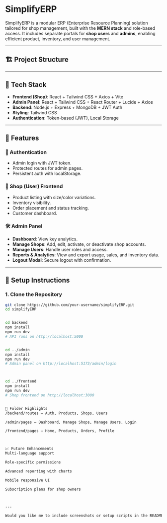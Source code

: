 # SimplifyERP

SimplifyERP is a modular ERP (Enterprise Resource Planning) solution tailored for shop management, built with the **MERN stack** and role-based access. It includes separate portals for **shop users** and **admins**, enabling efficient product, inventory, and user management.

---

## 🏗️ Project Structure


---

## 🚀 Tech Stack

- **Frontend (Shop)**: React + Tailwind CSS + Axios + Vite
- **Admin Panel**: React + Tailwind CSS + React Router + Lucide + Axios
- **Backend**: Node.js + Express + MongoDB + JWT Auth
- **Styling**: Tailwind CSS
- **Authentication**: Token-based (JWT), Local Storage

---

## 🧩 Features

### 🔐 Authentication
- Admin login with JWT token.
- Protected routes for admin pages.
- Persistent auth with localStorage.

### 🛒 Shop (User) Frontend
- Product listing with size/color variations.
- Inventory visibility.
- Order placement and status tracking.
- Customer dashboard.

### 🛠️ Admin Panel
- **Dashboard**: View key analytics.
- **Manage Shops**: Add, edit, activate, or deactivate shop accounts.
- **Manage Users**: Handle user roles and access.
- **Reports & Analytics**: View and export usage, sales, and inventory data.
- **Logout Modal**: Secure logout with confirmation.

---

## 🔧 Setup Instructions

### 1. Clone the Repository

```bash
git clone https://github.com/your-username/simplifyERP.git
cd simplifyERP


cd backend
npm install
npm run dev
# API runs on http://localhost:5000


cd ../admin
npm install
npm run dev
# Admin panel on http://localhost:5173/admin/login



cd ../frontend
npm install
npm run dev
# Shop frontend on http://localhost:3000


📂 Folder Highlights
/backend/routes — Auth, Products, Shops, Users

/admin/pages — Dashboard, Manage Shops, Manage Users, Login

/frontend/pages — Home, Products, Orders, Profile



📈 Future Enhancements
Multi-language support

Role-specific permissions

Advanced reporting with charts

Mobile responsive UI

Subscription plans for shop owners



---

Would you like me to include screenshots or setup scripts in the README as well?
